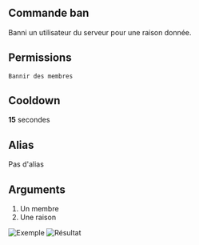 ## Commande ban
Banni un utilisateur du serveur pour une raison donnée.

## Permissions
`Bannir des membres`

## Cooldown
**15** secondes

## Alias
Pas d'alias

## Arguments
1. Un membre
2. Une raison

![Exemple](https://media.discordapp.net/attachments/976356791451529236/977561617673891950/unknown.png)
![Résultat](https://media.discordapp.net/attachments/976356791451529236/977563621083185172/unknown.png)